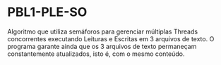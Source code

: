 # PBL1-PLE-SO

Algoritmo que utiliza semáforos para gerenciar múltiplas Threads concorrentes executando Leituras e Escritas em 3 arquivos de texto. 
O programa garante ainda que os 3 arquivos de texto permaneçam constantemente atualizados, isto é, com o mesmo conteúdo.
